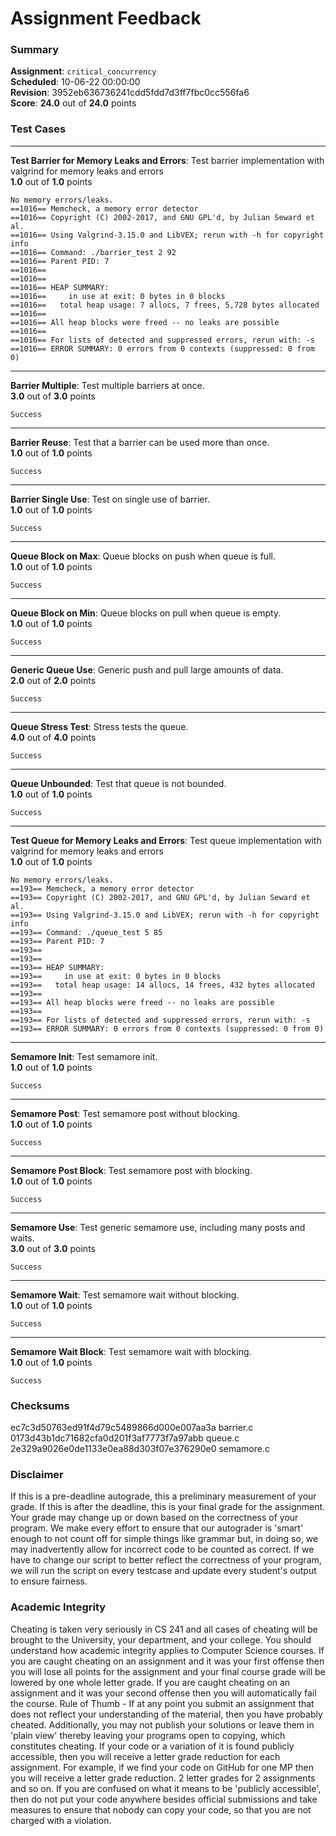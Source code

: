 # Assignment Feedback

### Summary

**Assignment**: `critical_concurrency`  
**Scheduled**: 10-06-22 00:00:00  
**Revision**: 3952eb636736241cdd5fdd7d3ff7fbc0cc556fa6  
**Score**: **24.0** out of **24.0** points

### Test Cases
---

**Test Barrier for Memory Leaks and Errors**: Test barrier implementation with valgrind for memory leaks and errors  
**1.0** out of **1.0** points
```
No memory errors/leaks.
==1016== Memcheck, a memory error detector
==1016== Copyright (C) 2002-2017, and GNU GPL'd, by Julian Seward et al.
==1016== Using Valgrind-3.15.0 and LibVEX; rerun with -h for copyright info
==1016== Command: ./barrier_test 2 92
==1016== Parent PID: 7
==1016== 
==1016== 
==1016== HEAP SUMMARY:
==1016==     in use at exit: 0 bytes in 0 blocks
==1016==   total heap usage: 7 allocs, 7 frees, 5,728 bytes allocated
==1016== 
==1016== All heap blocks were freed -- no leaks are possible
==1016== 
==1016== For lists of detected and suppressed errors, rerun with: -s
==1016== ERROR SUMMARY: 0 errors from 0 contexts (suppressed: 0 from 0)
```
---

**Barrier Multiple**: Test multiple barriers at once.  
**3.0** out of **3.0** points
```
Success
```
---

**Barrier Reuse**: Test that a barrier can be used more than once.  
**1.0** out of **1.0** points
```
Success
```
---

**Barrier Single Use**: Test on single use of barrier.  
**1.0** out of **1.0** points
```
Success
```
---

**Queue Block on Max**: Queue blocks on push when queue is full.  
**1.0** out of **1.0** points
```
Success
```
---

**Queue Block on Min**: Queue blocks on pull when queue is empty.  
**1.0** out of **1.0** points
```
Success
```
---

**Generic Queue Use**: Generic push and pull large amounts of data.  
**2.0** out of **2.0** points
```
Success
```
---

**Queue Stress Test**: Stress tests the queue.  
**4.0** out of **4.0** points
```
Success
```
---

**Queue Unbounded**: Test that queue is not bounded.  
**1.0** out of **1.0** points
```
Success
```
---

**Test Queue for Memory Leaks and Errors**: Test queue implementation with valgrind for memory leaks and errors  
**1.0** out of **1.0** points
```
No memory errors/leaks.
==193== Memcheck, a memory error detector
==193== Copyright (C) 2002-2017, and GNU GPL'd, by Julian Seward et al.
==193== Using Valgrind-3.15.0 and LibVEX; rerun with -h for copyright info
==193== Command: ./queue_test 5 85
==193== Parent PID: 7
==193== 
==193== 
==193== HEAP SUMMARY:
==193==     in use at exit: 0 bytes in 0 blocks
==193==   total heap usage: 14 allocs, 14 frees, 432 bytes allocated
==193== 
==193== All heap blocks were freed -- no leaks are possible
==193== 
==193== For lists of detected and suppressed errors, rerun with: -s
==193== ERROR SUMMARY: 0 errors from 0 contexts (suppressed: 0 from 0)
```
---

**Semamore Init**: Test semamore init.  
**1.0** out of **1.0** points
```
Success
```
---

**Semamore Post**: Test semamore post without blocking.  
**1.0** out of **1.0** points
```
Success
```
---

**Semamore Post Block**: Test semamore post with blocking.  
**1.0** out of **1.0** points
```
Success
```
---

**Semamore Use**: Test generic semamore use, including many posts and waits.  
**3.0** out of **3.0** points
```
Success
```
---

**Semamore Wait**: Test semamore wait without blocking.  
**1.0** out of **1.0** points
```
Success
```
---

**Semamore Wait Block**: Test semamore wait with blocking.  
**1.0** out of **1.0** points
```
Success
```
### Checksums

ec7c3d50763ed91f4d79c5489866d000e007aa3a barrier.c  
0173d43b1dc71682cfa0d201f3af7773f7a97abb queue.c  
2e329a9026e0de1133e0ea88d303f07e376290e0 semamore.c


### Disclaimer
If this is a pre-deadline autograde, this a preliminary measurement of your grade.
If this is after the deadline, this is your final grade for the assignment.
Your grade may change up or down based on the correctness of your program.
We make every effort to ensure that our autograder is 'smart' enough to not count off
for simple things like grammar but, in doing so, we may inadvertently allow for
incorrect code to be counted as correct.
If we have to change our script to better reflect the correctness of your program,
we will run the script on every testcase and update every student's output to ensure fairness.



### Academic Integrity
Cheating is taken very seriously in CS 241 and all cases of cheating will be brought to the University, your department, and your college.
You should understand how academic integrity applies to Computer Science courses.
If you are caught cheating on an assignment and it was your first offense then you will lose all points for the assignment and your final course
grade will be lowered by one whole letter grade. If you are caught cheating on an assignment and it was your second offense then you will automatically fail the course.
Rule of Thumb - If at any point you submit an assignment that does not reflect your understanding of the material, then you have probably cheated.
Additionally, you may not publish your solutions or leave them in 'plain view' thereby leaving your programs open to copying, which constitutes cheating.
If your code or a variation of it is found publicly accessible, then you will receive a letter grade reduction for each assignment.
For example, if we find your code on GitHub for one MP then you will receive a letter grade reduction. 2 letter grades for 2 assignments and so on.
If you are confused on what it means to be 'publicly accessible', then do not put your code anywhere besides official submissions and take measures
to ensure that nobody can copy your code, so that you are not charged with a violation.


